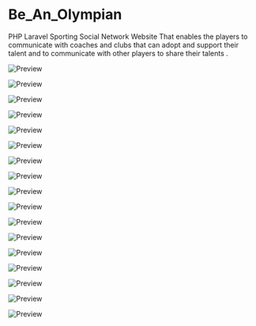 # Be_An_Olympian
PHP Laravel Sporting Social Network Website That enables the players to communicate with coaches and clubs that can adopt and support their talent and to communicate with other players to share their talents .

![Preview](Preview/Screenshot%20(76).jpg)

![Preview](Preview/Screenshot%20(78).jpg)

![Preview](Preview/Screenshot%20(81).jpg)

![Preview](Preview/Screenshot%20(90).jpg)

![Preview](Preview/Screenshot%20(84).jpg)

![Preview](Preview/Screenshot%20(85).jpg)

![Preview](Preview/Screenshot%20(86).jpg)

![Preview](Preview/Screenshot%20(88).jpg)

![Preview](Preview/Screenshot%20(93).jpg)

![Preview](Preview/Screenshot%20(94).jpg)

![Preview](Preview/Screenshot%20(95).jpg)

![Preview](Preview/Screenshot%20(98).jpg)

![Preview](Preview/Screenshot%20(99).jpg)

![Preview](Preview/Screenshot%20(101).jpg)

![Preview](Preview/Screenshot%20(102).jpg)

![Preview](Preview/Screenshot%20(103).jpg)

![Preview](Preview/Screenshot%20(105).jpg)

